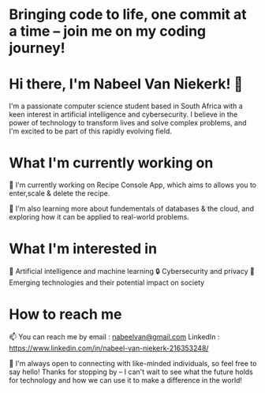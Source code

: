 
# Bringing code to life, one commit at a time – join me on my coding journey!

# Hi there, I'm Nabeel Van Niekerk! 👋
I'm a passionate computer science student based in South Africa with a keen interest in artificial intelligence and cybersecurity. I believe in the power of technology to transform lives and solve complex problems, and I'm excited to be part of this rapidly evolving field.

# What I'm currently working on
🔭 I'm currently working on Recipe Console App, which aims to allows you to enter,scale & delete the recipe.

🌱 I'm also learning more about fundementals of databases & the cloud, and exploring how it can be applied to real-world problems.

# What I'm interested in
🤖 Artificial intelligence and machine learning
🔒 Cybersecurity and privacy
🚀 Emerging technologies and their potential impact on society

# How to reach me
📫 You can reach me by 
email : nabeelvan@gmail.com
LinkedIn : https://www.linkedin.com/in/nabeel-van-niekerk-216353248/

💬 I'm always open to connecting with like-minded individuals, so feel free to say hello!
Thanks for stopping by – I can't wait to see what the future holds for technology and how we can use it to make a difference in the world!
